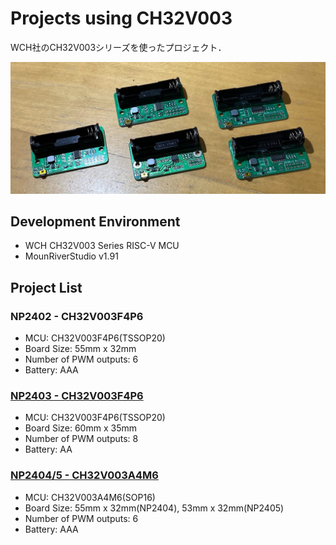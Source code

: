 # Projects using CH32V003

WCH社のCH32V003シリーズを使ったプロジェクト．

![CH32V003 Boards](ch32v003_boards.jpg)

## Development Environment

- WCH CH32V003 Series RISC-V MCU
- MounRiverStudio v1.91

## Project List

### NP2402 - CH32V003F4P6

- MCU: CH32V003F4P6(TSSOP20)
- Board Size: 55mm x 32mm
- Number of PWM outputs: 6
- Battery: AAA

### [NP2403 - CH32V003F4P6](/NP2403-CH32V003F4P6/README.md)

- MCU: CH32V003F4P6(TSSOP20)
- Board Size: 60mm x 35mm
- Number of PWM outputs: 8
- Battery: AA

### [NP2404/5 - CH32V003A4M6](/NP2405-CH32V003A4M6/README.md)

- MCU: CH32V003A4M6(SOP16)
- Board Size: 55mm x 32mm(NP2404), 53mm x 32mm(NP2405)
- Number of PWM outputs: 6
- Battery: AAA

